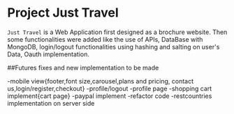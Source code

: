 # Project Just Travel

`Just Travel` is a Web Application first designed as a brochure website. Then some
functionalities were added like the use of APIs, DataBase with MongoDB, login/logout
functionalities using hashing and salting on user's Data, Oauth implementation.

##Futures fixes and new implementation to be made


-mobile view{footer,font size,carousel,plans and pricing, contact us,login/register,checkout}
-profile/logout
-profile page
-shopping cart implement{cart page}
-paypal implement
-refactor code
-restcountries implementation on server side

